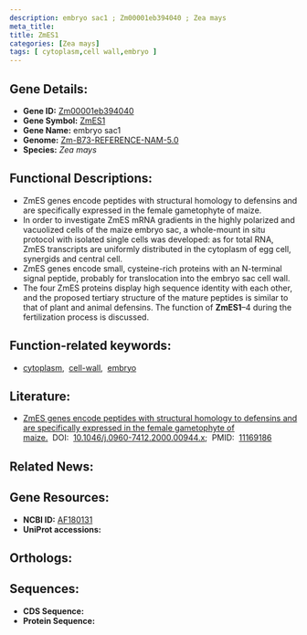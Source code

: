```yaml
---
description: embryo sac1 ; Zm00001eb394040 ; Zea mays
meta_title:
title: ZmES1
categories: [Zea mays]
tags: [ cytoplasm,cell wall,embryo ]
---
```


## Gene Details:
- **Gene ID:** [Zm00001eb394040]()
- **Gene Symbol:** <u>ZmES1</u>
- **Gene Name:** embryo sac1
- **Genome:** [Zm-B73-REFERENCE-NAM-5.0]()
- **Species:** *Zea mays*

## Functional Descriptions:
   - ZmES genes encode peptides with structural homology to defensins and are specifically expressed in the female gametophyte of maize.
   - In order to investigate ZmES mRNA gradients in the highly polarized and vacuolized cells of the maize embryo sac, a whole-mount in situ protocol with isolated single cells was developed: as for total RNA, ZmES transcripts are uniformly distributed in the cytoplasm of egg cell, synergids and central cell.
   - ZmES genes encode small, cysteine-rich proteins with an N-terminal signal peptide, probably for translocation into the embryo sac cell wall.
   - The four ZmES proteins display high sequence identity with each other, and the proposed tertiary structure of the mature peptides is similar to that of plant and animal defensins. The function of **ZmES1**–4 during the fertilization process is discussed.

## Function-related keywords:
   - [cytoplasm](/tags/cytoplasm/),&nbsp;&nbsp;[cell-wall](/tags/cell-wall/),&nbsp;&nbsp;[embryo](/tags/embryo/)

## Literature:
   - [ZmES genes encode peptides with structural homology to defensins and are specifically expressed in the female gametophyte of maize.](https://doi.org/10.1046/j.0960-7412.2000.00944.x)&nbsp;&nbsp;DOI:&nbsp;&nbsp;[10.1046/j.0960-7412.2000.00944.x](https://doi.org/10.1046/j.0960-7412.2000.00944.x);&nbsp;&nbsp;PMID:&nbsp;&nbsp;[11169186](https://pubmed.ncbi.nlm.nih.gov/11169186/)

## Related News:

## Gene Resources:
- **NCBI ID:**  [AF180131](https://www.ncbi.nlm.nih.gov/gene/?term=AF180131)
- **UniProt accessions:**  [](https://www.uniprot.org/uniprotkb//entry)

## Orthologs:

## Sequences:
- **CDS Sequence:**
- **Protein Sequence:**
